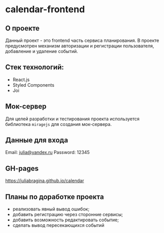 # calendar-frontend
## О проекте
Данный проект - это frontend часть сервиса планирования. В проекте предусмотрен механизм авторизации и регистрации пользователя, добавление и удаление событий.

## Стек технологий:
- React.js
- Styled Components
- Joi 

## Мок-сервер
Для целей разработки и тестирования проекта используется библиотека `miragejs` для создания мок-сервера.

## Данные для входа
Email: julia@yandex.ru
Password: 12345

## GH-pages
https://juliabragina.github.io/calendar

## Планы по доработке проекта
- реализовать явный вывод ошибок;
- добавить регистрацию через сторонние сервисы;
- добавить возможность редактировать событие;
- сделать вывод пересекающихся событий